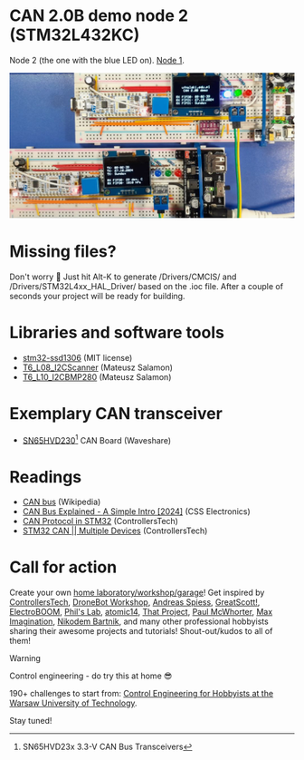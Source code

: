 # CAN 2.0B demo node 2 (STM32L432KC)
Node 2 (the one with the blue LED on). [Node 1](https://github.com/ufnalski/can_bus_demo_node_1_l432kc).

![CAN bus node 2 in action](/Assets/Images/can_bus_node_2_in_action.jpg)

# Missing files?
Don't worry :slightly_smiling_face: Just hit Alt-K to generate /Drivers/CMCIS/ and /Drivers/STM32L4xx_HAL_Driver/ based on the .ioc file. After a couple of seconds your project will be ready for building.

# Libraries and software tools
* [stm32-ssd1306](https://github.com/afiskon/stm32-ssd1306) (MIT license)
* [T6_L08_I2CScanner](https://gitlab.com/kurs-stm32-dla-poczatkujacych/modul-6/t6_l08_i2cscanner) (Mateusz Salamon)
* [T6_L10_I2CBMP280](https://gitlab.com/kurs-stm32-dla-pocz-tkuj-cych-g4/modul-6/t6_l10_i2cbmp280) (Mateusz Salamon)

# Exemplary CAN transceiver
* [SN65HVD230[^1] CAN Board](https://www.waveshare.com/wiki/SN65HVD230_CAN_Board) (Waveshare)

[^1]: [SN65HVD23x 3.3-V CAN Bus Transceivers](https://www.ti.com/lit/ds/symlink/sn65hvd232.pdf)

# Readings
* [CAN bus](https://en.wikipedia.org/wiki/CAN_bus) (Wikipedia)
* [CAN Bus Explained - A Simple Intro [2024]](https://www.csselectronics.com/pages/can-bus-simple-intro-tutorial) (CSS Electronics)
* [CAN Protocol in STM32](https://controllerstech.com/can-protocol-in-stm32/) (ControllersTech)
* [STM32 CAN || Multiple Devices](https://www.youtube.com/watch?v=-lcrrRrKdFg) (ControllersTech)

# Call for action
Create your own [home laboratory/workshop/garage](http://ufnalski.edu.pl/control_engineering_for_hobbyists/2024_dzien_popularyzacji_matematyki/Dzien_Popularyzacji_Matematyki_2024.pdf)! Get inspired by [ControllersTech](https://www.youtube.com/@ControllersTech), [DroneBot Workshop](https://www.youtube.com/@Dronebotworkshop), [Andreas Spiess](https://www.youtube.com/@AndreasSpiess), [GreatScott!](https://www.youtube.com/@greatscottlab), [ElectroBOOM](https://www.youtube.com/@ElectroBOOM), [Phil's Lab](https://www.youtube.com/@PhilsLab), [atomic14](https://www.youtube.com/@atomic14), [That Project](https://www.youtube.com/@ThatProject), [Paul McWhorter](https://www.youtube.com/@paulmcwhorter), [Max Imagination](https://www.youtube.com/@MaxImagination), [Nikodem Bartnik](https://www.youtube.com/@nikodembartnik), and many other professional hobbyists sharing their awesome projects and tutorials! Shout-out/kudos to all of them!

> [!WARNING]
> Control engineering - do try this at home :sunglasses:

190+ challenges to start from: [Control Engineering for Hobbyists at the Warsaw University of Technology](http://ufnalski.edu.pl/control_engineering_for_hobbyists/Control_Engineering_for_Hobbyists_list_of_challenges.pdf).

Stay tuned!
